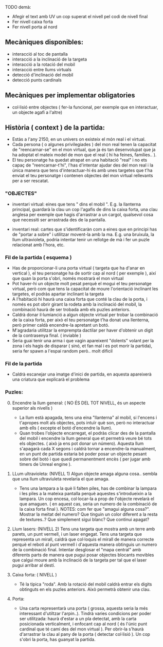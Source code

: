 TODO demà: 
- Afegir el text amb UV un cop superat el nivell pel codi de nivell final 
- Fer nivell caixa forta 
- Fer nivell porta al nord


## Mecàniques disponibles:
- interacció al toc de pantalla
- interacció a la inclinació de la targeta
- interacció a la rotació del mobil
- interacció entre llums virtuals
- detecció d'inclinació del mobil
- detecció punts cardinals

## Mecàniques per implementar obligatories
- col·lisió entre objectes ( fer-la funcional, per exemple que en interactuar, un objecte agafi a l'altre)

## Història ( context ) de la partida: 
- Estàs a l'any 2150, en un univers on existeix el món real i el virtual. 
- Cada persona ( o algunes privilegiades ) del mon real tenen la capacitat de "reencarnar-se" en el mon virtual, que ja és tan desenvolupat que ja ha adoptat el mateix model de mon que el real ( hi ha feines, famílies.. ). 
- El teu personatge ha quedat atrapat en una habitació "real" i no ets capaç de "reencarnar-t'hi", l'has d'intentar ajudar des del mon real i la única manera que tens d'interactuar-hi és amb unes targetes que t'ha enviat el teu personatge i contenen objectes del mon virtual rellevants per a ser rescatat.   


### "OBJECTES"
- inventari virtual: eines que tens " dins el mobil ". E.g. la llanterna principal, guardarà la clau un cop l'agafis de dins la caixa forta, una clau anglesa per exemple que hagis d'arrastrar a un cargol, qualsevol cosa que necessiti ser arrastrada des de la pantalla. 

- inventari real: cartes que s'identificaràn com a eines que en principi has de "portar a sobre" i utilitzar movent-la amb la ma. E.g. una bruixula, la llum ultravioleta, podria intentar tenir un rellotge de mà i fer un puzle relacionat amb l'hora, etc. 


### Fil de la partida ( esquema )
- Has de proporcionar-li una porta virtual ( targeta que ha d'anar en vertical ), el teu personatge ha de sortir cap al nord ( per exemple ), així que quan la porta s'obri, només mostrarà el mon virtual 
- Pot haver-hi un objecte molt pesat perquè el mogui el teu personatge virtual, però com que tens la capacitat de moure l'orientació inclinant les targetes, el podràs apartar inclinant la targeta
- A l'habitació hi haurà una caixa forta que conté la clau de la porta, i només es pot obrir girant la rodeta amb la inclinació del mobil, la combinació haurà de ser trobada amb els puzles anteriors.
- Caldrà donar il·lumianció a algun objecte virtual per trobar la combinació de la caixa forta, per això el teu personatge t'ha donat una llenterna, però primer caldà encendre-la apretant un botó. 
- M'agradaria utilitzar la emprempta dactilar per haver d'obtenir un digit de la contrasenya final. ( inviable )
- Seria guai tenir una arma i que vagin apareixent "dolents" volant per la zona i els hagis de disparar ( sinó, et fan mal i es pot morir la partida), seria fer spawn a l'espai random però.. molt dificil

### Fil de la partida 
- Caldrà escanejar una imatge d'inici de partida, en aquesta apareixerà una criatura que explicarà el problema

### Puzles: 

0.  Encendre la llum general: ( NO ÉS DEL TOT NIVELL, és un aspecte superior als nivells )
    - La llum està apagada, tens una eina "llanterna" al mobil, si l'encens i t'apropes molt als objectes, pots intuïr què son, però no interactuar amb ells ( excepte el botó d'encendre la llum). 
    - Quan trobes l'objecte encarregat, el podràs clicar des de la pantalla del mobil i encendre la llum general que et permetrà veure bé tots els objectes. ( això ja ens pot donar un número). Aquesta llum s'apagarà cada X segons i caldrà tornar a encendre-la manualment, en un punt de partida estaria bé poder posar un objecte pesant sobre del botó i que quedi permanentment encès ( per jugar amb timers de Unreal engine ).

1. LLum ultravioleta: (NIVELL 1)
    Algun objecte amaga alguna cosa.. sembla que una llum ultraviuleta revelaria el que amaga.
    - Tens una lampara a la què li falten piles, has de combinar la lampara i les piles a la mateixa pantalla perquè aquestes s'introdueixin a la lampara. Un cop encesa, col·locar-la a prop de l'objecte revelarà el que amaguen. ( en aquest cas, seria un numero de la combinació de la caixa forta final ).
    NOTES: com fer que "amagui alguna cosa?". Mostrar la meitat del numero? Que tinguin un color diferent a la resta de textures..? Que simplement sigui blanc? Que continui apagat?


2. Llum lasers: (NIVELL 2)
    Tens una targeta que mostra amb un terre amb parets, un punt vermell, i un laser engegat. Tens una targeta que representa un mirall, caldrà que col·loquis el mirall de manera correcte perquè el reboti al punt vermell i d'aquesta manera obtinguis un numero de la combinació final. Intentar desglosar el "mapa central" amb diferents parts de manera que pugui posar objectes blocants movibles que calgui moure amb la inclinació de la targeta per tal que el laser pugui arribar al destí.

3. Caixa forta: ( NIVELL )
    - Té la tipica "roda". Amb la rotació del mobil caldrà entrar els digits obtinguts en els puzles anteriors. Això permetrà obtenir una clau. 

4. Porta:
    - Una carta representarà una porta ( grossa, aquesta seria la més interessant d'utiltzar l'arpin..). Tindrà varies condicions per poder ser utilitzada: haurà d'estar a un pla detectat, amb la carta posicionada verticalment, i enfocant cap al nord ( és l'únic punt cardinal que té camí des del mon virtual ). Per obrir-la s'haurà d'arrastrar la clau al pany de la porta ( detectar col·lisió ). Un cop s'obri la porta, has guanyat la partida.

       



